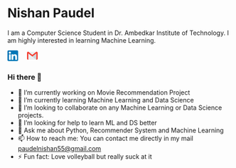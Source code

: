 # Nishan Paudel
I am a Computer Science Student in Dr. Ambedkar Institute of Technology. I am highly interested in learning Machine Learning.

[![linkedin](https://github.com/nishan7/nishan7/blob/master/linkedin%20(1).png)](https://www.linkedin.com/in/paudelnishan/)
&nbsp; &nbsp;
[![mail](https://github.com/nishan7/nishan7/blob/master/gmail%20(1).png)](mailto:paudelnishan55@gmail.com)


### Hi there 👋



- 🔭 I’m currently working on Movie Recommendation Project
- 🌱 I’m currently learning Machine Learning and Data Science
- 👯 I’m looking to collaborate on any Machine Learning or Data Science projects.
- 🤔 I’m looking for help to learn ML and DS better
- 💬 Ask me about Python, Recommender System and  Machine Learning 
- 📫 How to reach me: You can contact me directly in my mail [paudelnishan55@gmail.com](mailto:paudelnishan55@gmail.com)
- ⚡ Fun fact: Love volleyball but really suck at it



